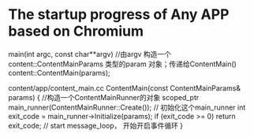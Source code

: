 # The startup progress of  Any APP based on Chromium


main(int argc, const char**argv)
    //由argv 构造一个content::ContentMainParams 类型的param 对象；传递给ContentMain()
    content::ContentMain(params);
    
content/app/content_main.cc
ContentMain(const ContentMainParams& params) {
  //构造一个ContentMainRunner的对象
  scoped_ptr<ContentMainRunner> main_runner(ContentMainRunner::Create());
  // 初始化这个main_runner
  int exit_code = main_runner->Initialize(params);
  if (exit_code >= 0)
    return exit_code;
  // start message_loop， 开始开启事件循环
}
